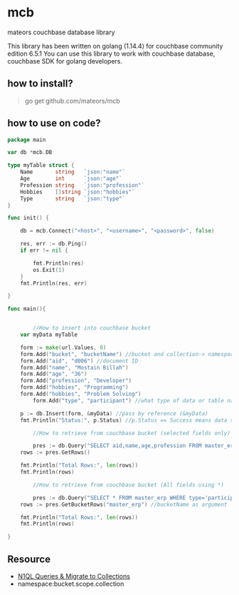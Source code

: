 # mcb
mateors couchbase database library

This library has been written on golang (1.14.4) for couchbase community edition 6.5.1
You can use this library to work with couchbase database, couchbase SDK for golang developers.

## how to install?
> go get github.com/mateors/mcb

## how to use on code?

```go
package main

var db *mcb.DB

type myTable struct {
	Name       string   `json:"name"`
	Age        int      `json:"age"`
	Profession string   `json:"profession"`
	Hobbies    []string `json:"hobbies"`
	Type       string   `json:"type"`
}

func init() {

	db = mcb.Connect("<host>", "<username>", "<password>", false)

	res, err := db.Ping()
	if err != nil {

		fmt.Println(res)
		os.Exit(1)
	}
	fmt.Println(res, err)

}

func main(){


        //How to insert into couchbase bucket
	var myData myTable

	form := make(url.Values, 0)
	form.Add("bucket", "bucketName") //bucket and collection-> namespace:bucket.scope.collection
	form.Add("aid", "d006") //document ID
	form.Add("name", "Mostain Billah")
	form.Add("age", "36")
	form.Add("profession", "Developer")
	form.Add("hobbies", "Programming")
	form.Add("hobbies", "Problem Solving")
    	form.Add("type", "participant") //what type of data or table name in general (SQL)

	p := db.Insert(form, &myData) //pass by reference (&myData)
	fmt.Println("Status:", p.Status) //p.Status == Success means data successfully inserted to bucket.

    	//How to retrieve from couchbase bucket (selected fields only)

    	pres := db.Query("SELECT aid,name,age,profession FROM master_erp WHERE type='participant'")
	rows := pres.GetRows()

	fmt.Println("Total Rows:", len(rows))
	fmt.Println(rows)

    	//How to retrieve from couchbase bucket (All fields using *)

    	pres := db.Query("SELECT * FROM master_erp WHERE type='participant'")
	rows := pres.GetBucketRows("master_erp") //bucketName as argument

	fmt.Println("Total Rows:", len(rows))
	fmt.Println(rows)

}

```

## Resource
* [N1QL Queries & Migrate to Collections](https://blog.couchbase.com/simplifying-query-index-with-collections/)
* namespace:bucket.scope.collection
